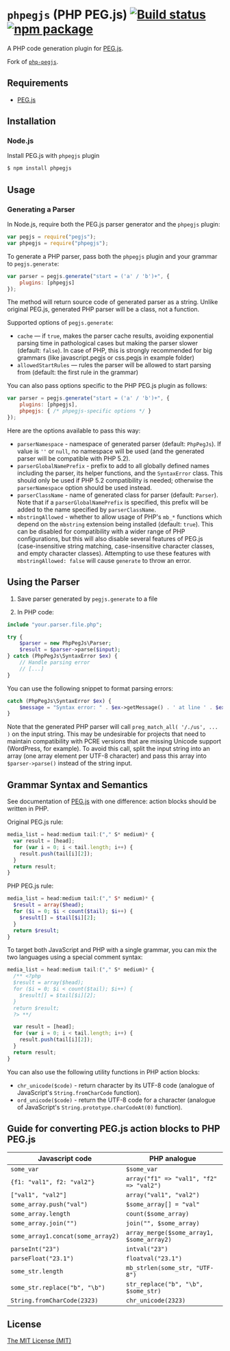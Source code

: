 # `phpegjs` (PHP PEG.js) [![Build status](https://img.shields.io/travis/nylen/phpegjs/master.svg?style=flat)](https://travis-ci.org/nylen/phpegjs) [![npm package](http://img.shields.io/npm/v/phpegjs.svg?style=flat)](https://www.npmjs.org/package/phpegjs)

A PHP code generation plugin for
[PEG.js](https://github.com/dmajda/pegjs).

Fork of
[`php-pegjs`](https://github.com/Nordth/php-pegjs).

## Requirements

* [PEG.js](http://pegjs.majda.cz/)

Installation
------------

### Node.js

Install PEG.js with `phpegjs` plugin

```sh
$ npm install phpegjs
```

Usage
-----

### Generating a Parser

In Node.js, require both the PEG.js parser generator and the `phpegjs` plugin:

```js
var pegjs = require("pegjs");
var phpegjs = require("phpegjs");
```

To generate a PHP parser, pass both the `phpegjs` plugin and your grammar to
`pegjs.generate`:

```js
var parser = pegjs.generate("start = ('a' / 'b')+", {
    plugins: [phpegjs]
});
```

The method will return source code of generated parser as a string. Unlike
original PEG.js, generated PHP parser will be a class, not a function.

Supported options of `pegjs.generate`:

  * `cache` — if `true`, makes the parser cache results, avoiding exponential
    parsing time in pathological cases but making the parser slower (default:
    `false`). In case of PHP, this is strongly recommended for big grammars
    (like javascript.pegjs or css.pegjs in example folder)
  * `allowedStartRules` — rules the parser will be allowed to start parsing from
    (default: the first rule in the grammar)

You can also pass options specific to the PHP PEG.js plugin as follows:

```js
var parser = pegjs.generate("start = ('a' / 'b')+", {
    plugins: [phpegjs],
    phpegjs: { /* phpegjs-specific options */ }
});
```

Here are the options available to pass this way:

  * `parserNamespace` - namespace of generated parser (default: `PhpPegJs`). If
    value is `''` or `null`, no namespace will be used (and the generated
    parser will be compatible with PHP 5.2).
  * `parserGlobalNamePrefix` - prefix to add to all globally defined names
    including the parser, its helper functions, and the `SyntaxError` class.
    This should only be used if PHP 5.2 compatibility is needed; otherwise the
    `parserNamespace` option should be used instead.
  * `parserClassName` - name of generated class for parser (default: `Parser`).
    Note that if a `parserGlobalNamePrefix` is specified, this prefix will be
    added to the name specified by `parserClassName`.
  * `mbstringAllowed` - whether to allow usage of PHP's `mb_*` functions which
    depend on the `mbstring` extension being installed (default: `true`).  This
    can be disabled for compatibility with a wider range of PHP configurations,
    but this will also disable several features of PEG.js (case-insensitive
    string matching, case-insensitive character classes, and empty character
    classes).  Attempting to use these features with `mbstringAllowed: false`
    will cause `generate` to throw an error.

Using the Parser
----------------

1) Save parser generated by `pegjs.generate` to a file

2) In PHP code:

```php
include "your.parser.file.php";

try {
    $parser = new PhpPegJs\Parser;
    $result = $parser->parse($input);
} catch (PhpPegJs\SyntaxError $ex) {
    // Handle parsing error
    // [...]
}
```

You can use the following snippet to format parsing errors:

```php
catch (PhpPegJs\SyntaxError $ex) {
    $message = "Syntax error: " . $ex->getMessage() . ' at line ' . $ex->grammarLine . ' column ' . $ex->grammarColumn . ' offset ' . $ex->grammarOffset;
}
```

Note that the generated PHP parser will call `preg_match_all( '/./us', ... )`
on the input string.  This may be undesirable for projects that need to
maintain compatibility with PCRE versions that are missing Unicode support
(WordPress, for example).  To avoid this call, split the input string into an
array (one array element per UTF-8 character) and pass this array into
`$parser->parse()` instead of the string input.

Grammar Syntax and Semantics
----------------------------

See documentation of [PEG.js](https://github.com/dmajda/pegjs#grammar-syntax-and-semantics) with one difference: action blocks should be written in PHP.

Original PEG.js rule:

```js
media_list = head:medium tail:("," S* medium)* {
  var result = [head];
  for (var i = 0; i < tail.length; i++) {
    result.push(tail[i][2]);
  }
  return result;
}
```

PHP PEG.js rule:

```php
media_list = head:medium tail:("," S* medium)* {
  $result = array($head);
  for ($i = 0; $i < count($tail); $i++) {
    $result[] = $tail[$i][2];
  }
  return $result;
}
```

To target both JavaScript and PHP with a single grammar, you can mix the two
languages using a special comment syntax:

```js
media_list = head:medium tail:("," S* medium)* {
  /** <?php
  $result = array($head);
  for ($i = 0; $i < count($tail); $i++) {
    $result[] = $tail[$i][2];
  }
  return $result;
  ?> **/

  var result = [head];
  for (var i = 0; i < tail.length; i++) {
    result.push(tail[i][2]);
  }
  return result;
}
```

You can also use the following utility functions in PHP action blocks:

- `chr_unicode($code)` - return character by its UTF-8 code (analogue of
  JavaScript's `String.fromCharCode` function).
- `ord_unicode($code)` - return the UTF-8 code for a character (analogue of
  JavaScript's `String.prototype.charCodeAt(0)` function).

Guide for converting PEG.js action blocks to PHP PEG.js
-------------------------------------------------------

| Javascript code                   | PHP analogue                              |
| --------------------------------- | ----------------------------------------- |
| `some_var`                        | `$some_var`                               |
| `{f1: "val1", f2: "val2"}`        | `array("f1" => "val1", "f2" => "val2")`   |
| `["val1", "val2"]`                | `array("val1", "val2")`                   |
| `some_array.push("val")`          | `$some_array[] = "val"`                   |
| `some_array.length`               | `count($some_array)`                      |
| `some_array.join("")`             | `join("", $some_array)`                   |
| `some_array1.concat(some_array2)` | `array_merge($some_array1, $some_array2)` |
| `parseInt("23")`                  | `intval("23")`                            |
| `parseFloat("23.1")`              | `floatval("23.1")`                        |
| `some_str.length`                 | `mb_strlen(some_str, "UTF-8")`            |
| `some_str.replace("b", "\b")`     | `str_replace("b", "\b", $some_str)`       |
| `String.fromCharCode(2323)`       | `chr_unicode(2323)`                       |

License
-------

[The MIT License (MIT)](http://opensource.org/licenses/MIT)
